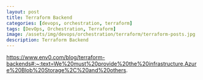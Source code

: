 ```yaml
---
layout: post
title: Terraform Backend
categories: [devops, orchestration, terraform]
tags: [DevOps, Orchestration, Terraform]
image: /assets/img/devops/orchestration/terraform/terraform-posts.jpg
description: Terraform Backend
---
```


https://www.env0.com/blog/terraform-backends#:~:text=We%20must%20provide%20the%20infrastructure,Azure%20Blob%20Storage%2C%20and%20others.